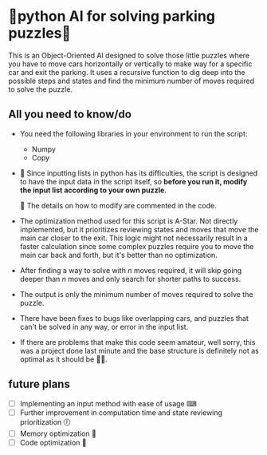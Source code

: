 # **🚗python AI for solving parking puzzles🚗**

This is an Object-Oriented AI designed to solve those little puzzles where you have to move cars horizontally or vertically to make way for a specific car and exit the parking. It uses a recursive function to dig deep into the possible steps and states and find the minimum number of moves required to solve the puzzle.

## All you need to know/do

* You need the following libraries in your environment to run the script:
  * Numpy
  * Copy

* 🚨 Since inputting lists in python has its difficulties, the script is designed to have the input data in the script itself, so **before you run it, modify the input list according to your own puzzle**.

    🚨 The details on how to modify are commented in the code.

* The optimization method used for this script is A-Star. Not directly implemented, but it prioritizes reviewing states and moves that move the main car closer to the exit. This logic might not necessarily result in a faster calculation since some complex puzzles require you to move the main car back and forth, but it's better than no optimization.
  
* After finding a way to solve with _n_ moves required, it will skip going deeper than _n_ moves and only search for shorter paths to success.
  
* The output is only the minimum number of moves required to solve the puzzle.

* There have been fixes to bugs like overlapping cars, and puzzles that can't be solved in any way, or error in the input list.

* If there are problems that make this code seem amateur, well sorry, this was a project done last minute and the base structure is definitely not as optimal as it should be 🤷‍♂️.

## future plans

- [ ] Implementing an input method with ease of usage ⌨
- [ ] Further improvement in computation time and state reviewing prioritization 🕖
- [ ] Memory optimization 💾
- [ ] Code optimization 📜